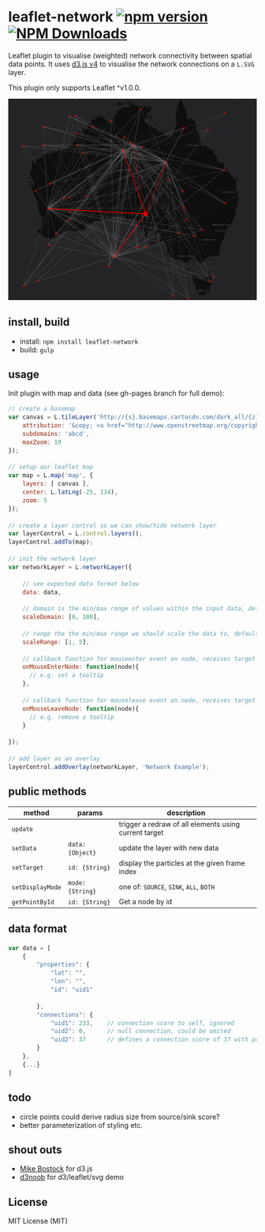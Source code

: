 # leaflet-network [![npm version][npm-image]][npm-url] [![NPM Downloads][npm-downloads-image]][npm-url]

Leaflet plugin to visualise (weighted) network connectivity between spatial data points.
It uses [d3.js v4](http://d3js.org) to visualise the network connections on a `L.SVG` layer.

This plugin only supports Leaflet ^v1.0.0.

![Screenshot](/screenshots/leaflet-network.png?raw=true)

## install, build

* install: `npm install leaflet-network`
* build: `gulp`

## usage

Init plugin with map and data (see gh-pages branch for full demo):

```javascript
// create a basemap
var canvas = L.tileLayer('http://{s}.basemaps.cartocdn.com/dark_all/{z}/{x}/{y}.png', {
	attribution: '&copy; <a href="http://www.openstreetmap.org/copyright">OpenStreetMap</a> &copy; <a href="http://cartodb.com/attributions">CartoDB</a>',
	subdomains: 'abcd',
	maxZoom: 19
});

// setup our leaflet map
var map = L.map('map', {
	layers: [ canvas ],
	center: L.latLng(-25, 134),
	zoom: 5
});

// create a layer control so we can show/hide network layer
var layerControl = L.control.layers();
layerControl.addTo(map);

// init the network layer
var networkLayer = L.networkLayer({

	// see expected data format below
	data: data,

	// domain is the min/max range of values within the input data, defaults to auto fit data
	scaleDomain: [0, 100],

	// range the the min/max range we should scale the data to, defaults to [1, 5]
	scaleRange: [1, 5],

	// callback function for mouseenter event on node, receives target node
	onMouseEnterNode: function(node){
	  // e.g. set a tooltip
	},

    // callback function for mouseleave event on node, receives target node
    onMouseLeaveNode: function(node){
      // e.g. remove a tooltip
    }

});

// add layer as an overlay
layerControl.addOverlay(networkLayer, 'Network Example');
```

## public methods

|method|params|description|
|---|---|---|
|`update`||trigger a redraw of all elements using current target|
|`setData`|`data: {Object}`|update the layer with new data|
|`setTarget`|`id: {String}`|display the particles at the given frame index|
|`setDisplayMode`|`mode: {String}`|one of: `SOURCE`, `SINK`, `ALL`, `BOTH`|
|`getPointById`|`id: {String}`|Get a node by id|

## data format

```javascript
var data = [
	{
		"properties": {
			"lat": "",
			"lon": "",
			"id": "uid1"
			
		},
		"connections": {
			"uid1": 233,    // connection score to self, ignored
			"uid2": 0,      // null connection, could be omited
			"uid2": 37      // defines a connection score of 37 with point uid2
		}
	},
	{...}
]
```

## todo
* circle points could derive radius size from source/sink score?
* better parameterization of styling etc.

## shout outs

* [Mike Bostock](https://bost.ocks.org/mike/) for d3.js
* [d3noob](http://bl.ocks.org/d3noob/9267535) for d3/leaflet/svg demo

## License
MIT License (MIT)

[npm-image]: https://badge.fury.io/js/leaflet-network.svg
[npm-url]: https://www.npmjs.com/package/leaflet-network
[npm-downloads-image]: https://img.shields.io/npm/dt/leaflet-network.svg